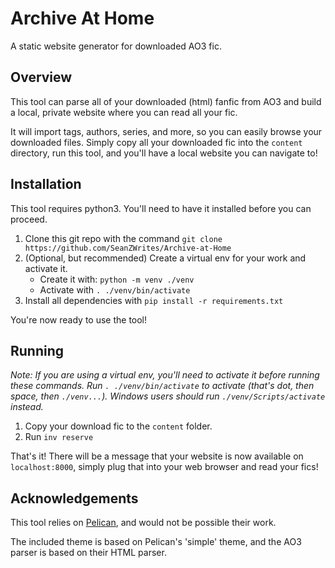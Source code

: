 # Archive At Home
A static website generator for downloaded AO3 fic.

## Overview
This tool can parse all of your downloaded (html) fanfic from
AO3 and build a local, private website where you can read 
all your fic.

It will import tags, authors, series, and more, so you can
easily browse your downloaded files. Simply copy all your
downloaded fic into the `content` directory, run this tool,
and you'll have a local website you can navigate to!

## Installation
This tool requires python3. You'll need to have it installed
before you can proceed. 

  1. Clone this git repo with the command `git clone https://github.com/SeanZWrites/Archive-at-Home`
  2. (Optional, but recommended) Create a virtual env for your work and activate it.
     - Create it with: `python -m venv ./venv`
     - Activate with `. ./venv/bin/activate`
  3. Install all dependencies with `pip install -r requirements.txt`

You're now ready to use the tool!

## Running
*Note: If you are using a virtual env, you'll need to activate it before running
these commands. Run `. ./venv/bin/activate` to activate (that's dot, then space,
then `./venv...`). Windows users should run `./venv/Scripts/activate` instead.*

  1. Copy your download fic to the `content` folder. 
  2. Run `inv reserve`

That's it! There will be a message that your website is now available on
`localhost:8000`, simply plug that into your web browser and read your fics!

## Acknowledgements
This tool relies on [Pelican](https://blog.getpelican.com/), and would not be possible their work.

The included theme is based on Pelican's 'simple' theme, and the AO3 parser is
based on their HTML parser.
